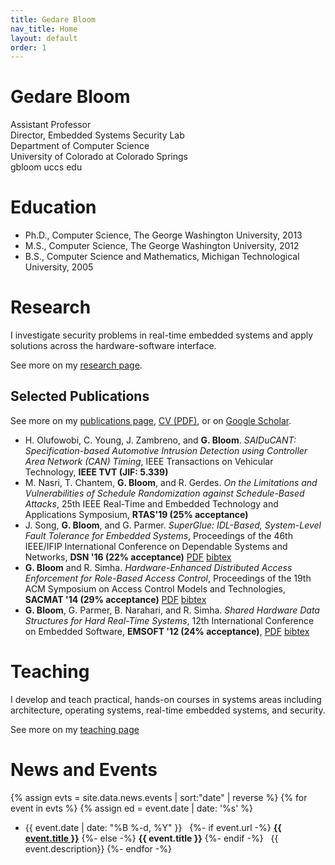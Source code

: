 ```yaml
---
title: Gedare Bloom
nav_title: Home
layout: default
order: 1
---
```


# Gedare Bloom

Assistant Professor   
Director, Embedded Systems Security Lab  
Department of Computer Science  
University of Colorado at Colorado Springs  
gbloom uccs edu 

# Education

* Ph.D., Computer Science, The George Washington University, 2013
* M.S., Computer Science, The George Washington University, 2012
* B.S., Computer Science and Mathematics, Michigan Technological University, 2005

# Research

I investigate security problems in real-time embedded systems
and apply solutions across the hardware-software interface.

See more on my [research page](./research.html).

## Selected Publications

See more on my [publications page](./publications.html),
[CV (PDF)](./vitae-gedare.pdf), or on
[Google Scholar](https://scholar.google.com/citations?user=8ZBnSl4AAAAJ).
* H. Olufowobi, C. Young, J. Zambreno, and **G. Bloom**.
  *SAIDuCANT: Specification-based Automotive Intrusion Detection using Controller Area Network (CAN) Timing*,
  IEEE Transactions on Vehicular Technology, **IEEE TVT (JIF: 5.339)**
* M. Nasri, T. Chantem, **G. Bloom**, and R. Gerdes.
  *On the Limitations and Vulnerabilities of Schedule Randomization against Schedule-Based Attacks*,
  25th IEEE Real-Time and Embedded Technology and Applications Symposium,
  **RTAS'19 (25% acceptance)**
* J. Song, **G. Bloom**, and G. Parmer.
  *SuperGlue: IDL-Based, System-Level Fault Tolerance for Embedded Systems*,
  Proceedings of the 46th IEEE/IFIP International Conference on Dependable Systems and Networks,
  **DSN '16 (22% acceptance)**
  [PDF](./pdf/SonBlo16A.pdf)
  [bibtex](./bib/SonBlo16A.bib)
* **G. Bloom** and R. Simha.
  *Hardware-Enhanced Distributed Access Enforcement for Role-Based Access Control*,
  Proceedings of the 19th ACM Symposium on Access Control Models and Technologies, **SACMAT '14 (29% acceptance)**
  [PDF](./pdf/BloSim14A.pdf)
  [bibtex](./bib/BloSim14A.bib)
* **G. Bloom**, G. Parmer, B. Narahari, and R. Simha.
  *Shared Hardware Data Structures for Hard Real-Time Systems*,
  12th International Conference on Embedded Software, **EMSOFT '12 (24% acceptance)**,
  [PDF](./pdf/BloPar12A.pdf)
  [bibtex](./bib/BloPar12A.bib)

# Teaching

I develop and teach practical, hands-on courses in systems areas including
architecture, operating systems, real-time embedded systems, and security.

See more on my [teaching page](./teaching.html)

# News and Events

{% assign evts = site.data.news.events | sort:"date" | reverse %} 
{% for event in evts %}
{% assign ed = event.date | date: '%s' %}
* {{ event.date | date: "%B %-d, %Y" }} &nbsp; 
{%- if event.url -%} [**{{ event.title }}**]({{event.url}})
{%- else -%} **{{ event.title }}** {%- endif -%}
&nbsp; {{ event.description}}
{%- endfor -%}

